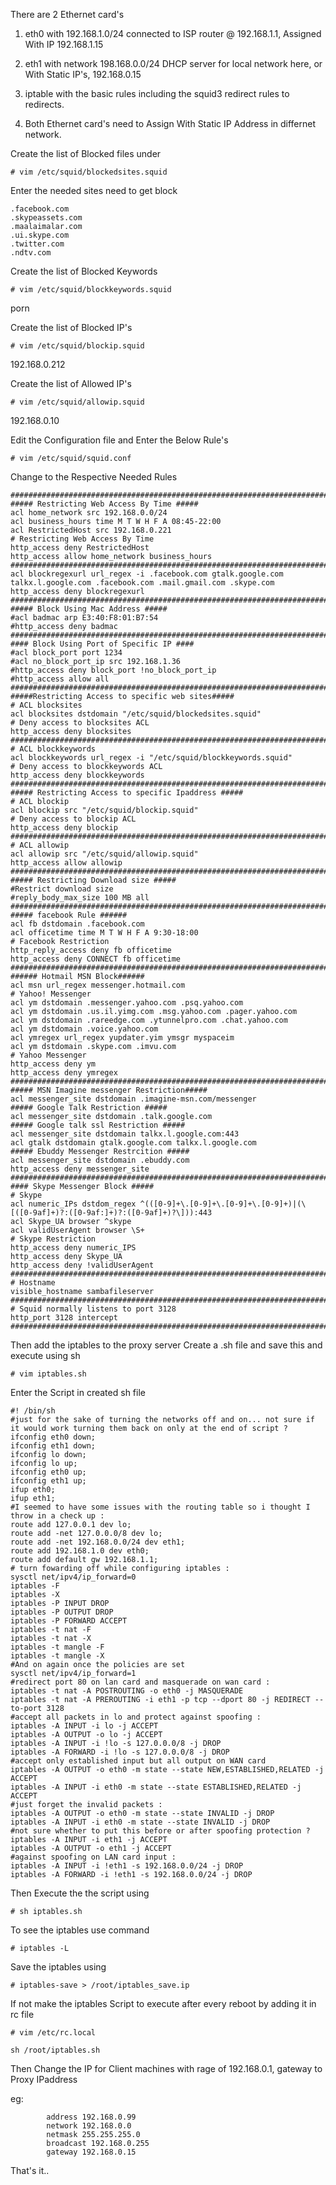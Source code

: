 There are 2 Ethernet card's

1. eth0 with 192.168.1.0/24 connected to ISP router @ 192.168.1.1, Assigned With IP 192.168.1.15

2. eth1 with network 198.168.0.0/24 DHCP server for local network here, or With Static IP's, 192.168.0.15

3. iptable with the basic rules including the squid3 redirect rules to redirects.

4. Both Ethernet card's need to Assign With Static IP Address in differnet network.

Create the list of Blocked files under 

```
# vim /etc/squid/blockedsites.squid
```

Enter the needed sites need to get block

```
.facebook.com
.skypeassets.com
.maalaimalar.com
.ui.skype.com
.twitter.com
.ndtv.com
```

Create the list of Blocked Keywords

```
# vim /etc/squid/blockkeywords.squid
```
porn

Create the list of Blocked IP's

```
# vim /etc/squid/blockip.squid
```

192.168.0.212

Create the list of Allowed IP's

```
# vim /etc/squid/allowip.squid
```

192.168.0.10

Edit the Configuration file and Enter the Below Rule's

```
# vim /etc/squid/squid.conf
```

Change to the Respective Needed Rules 

```
#########################################################################
##### Restricting Web Access By Time #####
acl home_network src 192.168.0.0/24
acl business_hours time M T W H F A 08:45-22:00
acl RestrictedHost src 192.168.0.221
# Restricting Web Access By Time
http_access deny RestrictedHost 
http_access allow home_network business_hours
#########################################################################
acl blockregexurl url_regex -i .facebook.com gtalk.google.com talkx.l.google.com .facebook.com .mail.gmail.com .skype.com
http_access deny blockregexurl
#########################################################################
##### Block Using Mac Address #####
#acl badmac arp E3:40:F8:01:B7:54
#http_access deny badmac
#########################################################################
#### Block Using Port of Specific IP ####
#acl block_port port 1234
#acl no_block_port_ip src 192.168.1.36
#http_access deny block_port !no_block_port_ip
#http_access allow all
#########################################################################
#####Restricting Access to specific web sites#####
# ACL blocksites 
acl blocksites dstdomain "/etc/squid/blockedsites.squid"
# Deny access to blocksites ACL
http_access deny blocksites 
#########################################################################
# ACL blockkeywords
acl blockkeywords url_regex -i "/etc/squid/blockkeywords.squid"
# Deny access to blockkeywords ACL
http_access deny blockkeywords 
#########################################################################
##### Restricting Access to specific Ipaddress #####
# ACL blockip
acl blockip src "/etc/squid/blockip.squid"
# Deny access to blockip ACL
http_access deny blockip
#########################################################################
# ACL allowip
acl allowip src "/etc/squid/allowip.squid"
http_access allow allowip
#########################################################################
##### Restricting Download size #####
#Restrict download size
#reply_body_max_size 100 MB all
#########################################################################
##### facebook Rule ######
acl fb dstdomain .facebook.com
acl officetime time M T W H F A 9:30-18:00
# Facebook Restriction
http_reply_access deny fb officetime
http_access deny CONNECT fb officetime
#########################################################################
###### Hotmail MSN Block######
acl msn url_regex messenger.hotmail.com
# Yahoo! Messenger
acl ym dstdomain .messenger.yahoo.com .psq.yahoo.com
acl ym dstdomain .us.il.yimg.com .msg.yahoo.com .pager.yahoo.com
acl ym dstdomain .rareedge.com .ytunnelpro.com .chat.yahoo.com
acl ym dstdomain .voice.yahoo.com
acl ymregex url_regex yupdater.yim ymsgr myspaceim
acl ym dstdomain .skype.com .imvu.com
# Yahoo Messenger
http_access deny ym
http_access deny ymregex
#########################################################################
##### MSN Imagine messenger Restriction#####
acl messenger_site dstdomain .imagine-msn.com/messenger
##### Google Talk Restriction #####
acl messenger_site dstdomain .talk.google.com
##### Google talk ssl Restriction #####
acl messenger_site dstdomain talkx.l.google.com:443
acl gtalk dstdomain gtalk.google.com talkx.l.google.com
##### Ebuddy Messenger Restrcition #####
acl messenger_site dstdomain .ebuddy.com
http_access deny messenger_site
#########################################################################
#### Skype Messenger Block #####
# Skype
acl numeric_IPs dstdom_regex ^(([0-9]+\.[0-9]+\.[0-9]+\.[0-9]+)|(\[([0-9af]+)?:([0-9af:]+)?:([0-9af]+)?\])):443
acl Skype_UA browser ^skype
acl validUserAgent browser \S+
# Skype Restriction
http_access deny numeric_IPS
http_access deny Skype_UA
http_access deny !validUserAgent
###########################################################################
# Hostname
visible_hostname sambafileserver
###########################################################################
# Squid normally listens to port 3128
http_port 3128 intercept
###########################################################################
```

Then add the iptables to the proxy server
Create a .sh file and save this and execute using sh

```
# vim iptables.sh
```

Enter the Script in created sh file

```
#! /bin/sh
#just for the sake of turning the networks off and on... not sure if it would work turning them back on only at the end of script ?
ifconfig eth0 down;
ifconfig eth1 down;
ifconfig lo down;
ifconfig lo up;
ifconfig eth0 up;
ifconfig eth1 up;
ifup eth0;
ifup eth1;
#I seemed to have some issues with the routing table so i thought I throw in a check up :
route add 127.0.0.1 dev lo;
route add -net 127.0.0.0/8 dev lo;
route add -net 192.168.0.0/24 dev eth1;
route add 192.168.1.0 dev eth0;
route add default gw 192.168.1.1;
# turn fowarding off while configuring iptables :
sysctl net/ipv4/ip_forward=0
iptables -F
iptables -X
iptables -P INPUT DROP
iptables -P OUTPUT DROP
iptables -P FORWARD ACCEPT
iptables -t nat -F
iptables -t nat -X
iptables -t mangle -F
iptables -t mangle -X
#And on again once the policies are set
sysctl net/ipv4/ip_forward=1
#redirect port 80 on lan card and masquerade on wan card :
iptables -t nat -A POSTROUTING -o eth0 -j MASQUERADE
iptables -t nat -A PREROUTING -i eth1 -p tcp --dport 80 -j REDIRECT --to-port 3128
#accept all packets in lo and protect against spoofing :
iptables -A INPUT -i lo -j ACCEPT
iptables -A OUTPUT -o lo -j ACCEPT
iptables -A INPUT -i !lo -s 127.0.0.0/8 -j DROP
iptables -A FORWARD -i !lo -s 127.0.0.0/8 -j DROP
#accept only established input but all output on WAN card
iptables -A OUTPUT -o eth0 -m state --state NEW,ESTABLISHED,RELATED -j ACCEPT
iptables -A INPUT -i eth0 -m state --state ESTABLISHED,RELATED -j ACCEPT
#just forget the invalid packets :
iptables -A OUTPUT -o eth0 -m state --state INVALID -j DROP
iptables -A INPUT -i eth0 -m state --state INVALID -j DROP
#not sure whether to put this before or after spoofing protection ?
iptables -A INPUT -i eth1 -j ACCEPT
iptables -A OUTPUT -o eth1 -j ACCEPT
#against spoofing on LAN card input :
iptables -A INPUT -i !eth1 -s 192.168.0.0/24 -j DROP
iptables -A FORWARD -i !eth1 -s 192.168.0.0/24 -j DROP

```

Then Execute the the script using 

```
# sh iptables.sh

```

To see the iptables use command

```
# iptables -L
```

Save the iptables using 

```
# iptables-save > /root/iptables_save.ip
```

If not make the iptables Script to execute after every reboot by adding it in rc file

```
# vim /etc/rc.local

sh /root/iptables.sh
```

Then Change the IP for Client machines with rage of 192.168.0.1, gateway to Proxy IPaddress

eg:
```
        address 192.168.0.99
        network 192.168.0.0
        netmask 255.255.255.0
        broadcast 192.168.0.255
        gateway 192.168.0.15
```

That's it..

